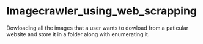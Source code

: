 # Imagecrawler_using_web_scrapping
Dowloading all the images that a user wants to dowload from a paticular website and store it in a folder along with enumerating it.
